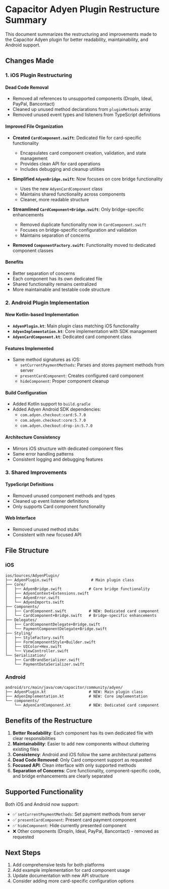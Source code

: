 # Capacitor Adyen Plugin Restructure Summary

This document summarizes the restructuring and improvements made to the Capacitor Adyen plugin for better readability, maintainability, and Android support.

## Changes Made

### 1. iOS Plugin Restructuring

#### Dead Code Removal
- Removed all references to unsupported components (DropIn, Ideal, PayPal, Bancontact)
- Cleaned up unused method declarations from `pluginMethods` array
- Removed unused event types and listeners from TypeScript definitions

#### Improved File Organization
- **Created `CardComponent.swift`**: Dedicated file for card-specific functionality
  - Encapsulates card component creation, validation, and state management
  - Provides clean API for card operations
  - Includes debugging and cleanup utilities

- **Simplified `AdyenBridge.swift`**: Now focuses on core bridge functionality
  - Uses the new `AdyenCardComponent` class
  - Maintains shared functionality across components
  - Cleaner, more readable structure

- **Streamlined `CardComponent+Bridge.swift`**: Only bridge-specific enhancements
  - Removed duplicate functionality now in `CardComponent.swift`
  - Focuses on bridge-specific configuration and validation
  - Maintains separation of concerns

- **Removed `ComponentFactory.swift`**: Functionality moved to dedicated component classes

#### Benefits
- Better separation of concerns
- Each component has its own dedicated file
- Shared functionality remains centralized
- More maintainable and testable code structure

### 2. Android Plugin Implementation

#### New Kotlin-based Implementation
- **`AdyenPlugin.kt`**: Main plugin class matching iOS functionality
- **`AdyenImplementation.kt`**: Core implementation with SDK management
- **`AdyenCardComponent.kt`**: Dedicated card component class

#### Features Implemented
- Same method signatures as iOS:
  - `setCurrentPaymentMethods`: Parses and stores payment methods from server
  - `presentCardComponent`: Creates configured card component
  - `hideComponent`: Proper component cleanup

#### Build Configuration
- Added Kotlin support to `build.gradle`
- Added Adyen Android SDK dependencies:
  - `com.adyen.checkout:card:5.7.0`
  - `com.adyen.checkout:core:5.7.0`
  - `com.adyen.checkout:drop-in:5.7.0`

#### Architecture Consistency
- Mirrors iOS structure with dedicated component files
- Same error handling patterns
- Consistent logging and debugging features

### 3. Shared Improvements

#### TypeScript Definitions
- Removed unused component methods and types
- Cleaned up event listener definitions
- Only supports Card component functionality

#### Web Interface
- Removed unused method stubs
- Consistent with new focused API

## File Structure

### iOS
```
ios/Sources/AdyenPlugin/
├── AdyenPlugin.swift                 # Main plugin class
├── Core/
│   ├── AdyenBridge.swift            # Core bridge functionality
│   ├── AdyenContext+Extensions.swift
│   ├── AdyenError.swift
│   └── AdyenImports.swift
├── Components/
│   ├── CardComponent.swift          # NEW: Dedicated card component
│   └── CardComponent+Bridge.swift   # Bridge-specific enhancements
├── Delegates/
│   ├── CardComponentDelegate+Bridge.swift
│   └── PaymentComponentDelegate+Bridge.swift
├── Styling/
│   ├── StyleFactory.swift
│   ├── FormComponentStyle+Builder.swift
│   ├── UIColor+Hex.swift
│   └── ViewController.swift
└── Serialization/
    ├── CardBrandSerializer.swift
    └── PaymentDataSerializer.swift
```

### Android
```
android/src/main/java/com/capacitor/community/adyen/
├── AdyenPlugin.kt                   # NEW: Main plugin class
├── AdyenImplementation.kt           # NEW: Core implementation
└── components/
    └── AdyenCardComponent.kt        # NEW: Dedicated card component
```

## Benefits of the Restructure

1. **Better Readability**: Each component has its own dedicated file with clear responsibilities
2. **Maintainability**: Easier to add new components without cluttering existing files
3. **Consistency**: Android and iOS follow the same architectural patterns
4. **Dead Code Removed**: Only Card component support as requested
5. **Focused API**: Clean interface with only supported methods
6. **Separation of Concerns**: Core functionality, component-specific code, and bridge enhancements are clearly separated

## Supported Functionality

Both iOS and Android now support:
- ✅ `setCurrentPaymentMethods`: Set payment methods from server
- ✅ `presentCardComponent`: Present card payment component
- ✅ `hideComponent`: Hide currently presented component
- ❌ Other components (DropIn, Ideal, PayPal, Bancontact) - removed as requested

## Next Steps

1. Add comprehensive tests for both platforms
2. Add example implementation for card component usage
3. Update documentation with new API structure
4. Consider adding more card-specific configuration options